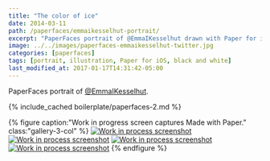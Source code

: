 ```yaml
---
title: "The color of ice"
date: 2014-03-11
path: /paperfaces/emmaikesselhut-portrait/
excerpt: "PaperFaces portrait of @EmmaIKesselhut drawn with Paper for iOS on an iPad."
image: ../../images/paperfaces-emmaikesselhut-twitter.jpg
categories: [paperfaces]
tags: [portrait, illustration, Paper for iOS, black and white]
last_modified_at: 2017-01-17T14:31:42-05:00
---
```


PaperFaces portrait of [@EmmaIKesselhut](https://twitter.com/EmmaIKesselhut).

{% include_cached boilerplate/paperfaces-2.md %}

{% figure caption:"Work in progress screen captures Made with Paper." class:"gallery-3-col" %}
[![Work in process screenshot](../../images/paperfaces-emmaikesselhut-process-1-600.jpg)](../../images/paperfaces-emmaikesselhut-process-1-lg.jpg)
[![Work in process screenshot](../../images/paperfaces-emmaikesselhut-process-2-600.jpg)](../../images/paperfaces-emmaikesselhut-process-2-lg.jpg)
[![Work in process screenshot](../../images/paperfaces-emmaikesselhut-process-3-600.jpg)](../../images/paperfaces-emmaikesselhut-process-3-lg.jpg)
[![Work in process screenshot](../../images/paperfaces-emmaikesselhut-process-4-600.jpg)](../../images/paperfaces-emmaikesselhut-process-4-lg.jpg)
{% endfigure %}
